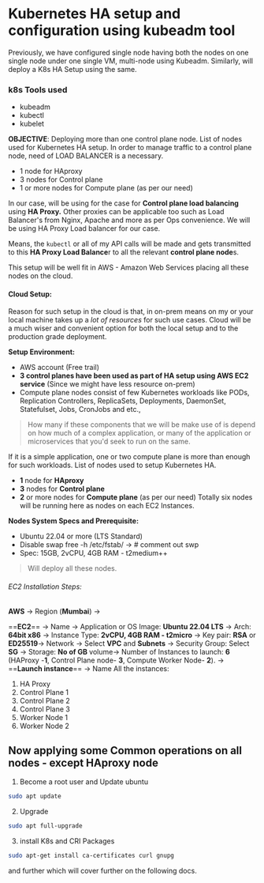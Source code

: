 # Kubernetes HA setup and configuration using **kubeadm** tool [](https://github.com/rithishsamm/myTutorialHell/blob/main/Orchestration/k8engineers.com/kubernetes_latest_manifest/Kubernetes/01-kubernetes-architecture-Installation/05-k8s-ha-kubeadm-containerd.md#kubernetes-ha-setup-and-configuration-using-kubeadm-tool)

Previously, we have configured single node having both the nodes on one single node under one single VM, multi-node using Kubeadm. Similarly, will deploy a K8s HA Setup using the same.

### k8s Tools used
- kubeadm
- kubectl
- kubelet

**OBJECTIVE**: 
	Deploying more than one control plane node. List of nodes used for Kubernetes HA setup. In order to manage traffic to a control plane node, need of LOAD BALANCER is a necessary.
- 1 node for HAproxy 
- 3 nodes for Control plane
- 1 or more nodes for Compute plane (as per our need)

In our case, will be using for the case for **Control plane load balancing** using **HA Proxy.** Other proxies can be applicable too such as Load Balancer's from Nginx, Apache and more as per Ops convenience. We will be using HA Proxy Load balancer for our case. 
 
Means, the `kubectl` or all of my API calls will be made and gets transmitted to this **HA Proxy Load Balance**r to all the relevant **control plane node**s. 

This setup will be well fit in AWS - Amazon Web Services placing all these nodes on the cloud.
#### Cloud Setup:
Reason for such setup in the cloud is that, in on-prem means on my or your local machine takes up a *lot of resources* for such use cases. Cloud will be a much wiser and convenient option for both the local setup and to the production grade deployment. 

**Setup Environment:**
- AWS account (Free trail)
- **3 control planes have been used as part of HA setup using AWS EC2 service** (Since we might have less resource on-prem)
- Compute plane nodes consist of few Kubernetes workloads like PODs, Replication Controllers, ReplicaSets, Deployments, DaemonSet, Statefulset, Jobs, CronJobs and etc.,
> How many if these components that we will be make use of is depend on how much of a complex application, or many of the application or microservices that you'd seek to run on the same. 

If it is a simple application, one or two compute plane is more than enough for such workloads. List of nodes used to setup Kubernetes HA.
- **1** node for **HAproxy**
- **3** nodes for **Control plane**
- **2** or more nodes for **Compute plane** (as per our need)
Totally six nodes will be running here as nodes on each EC2 Instances.

**Nodes System Specs and Prerequisite:**
- Ubuntu 22.04 or more (LTS Standard) 
- Disable swap
free -h
/etc/fstab/ -> # comment out swp
- Spec: 15GB, 2vCPU, 4GB RAM - t2medium++
> Will deploy all these nodes.

###### EC2 Installation Steps:
**AWS** -> Region (**Mumbai**) -> 

==**EC2**== -> Name -> Application or OS Image: **Ubuntu 22.04 LTS** -> Arch: **64bit x86** -> Instance Type: **2vCPU, 4GB RAM - t2micro** -> Key pair: **RSA** or **ED25519**-> Network -> Select **VPC** and **Subnets** -> Security Group: Select **SG** -> Storage: **No of GB** volume->  Number of Instances to launch: **6** (HAProxy -**1**, Control Plane node- **3**, Compute Worker Node- **2**). -> ==**Launch instance**== -> 
Name All the instances:
1) HA Proxy
2) Control Plane 1
3) Control Plane 2
4) Control Plane 3
5) Worker Node 1
6) Worker Node 2

## Now applying some Common operations on all nodes - except HAproxy node
 1) Become a root user and Update ubuntu
```sh
sudo apt update
```
2) Upgrade
```sh
sudo apt full-upgrade
```
3) install K8s and CRI Packages
```sh
sudo apt-get install ca-certificates curl gnupg
```
and further which will cover further on the following docs.